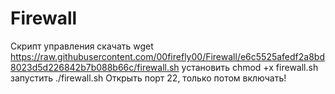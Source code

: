 # Firewall
Скрипт управления
скачать
wget https://raw.githubusercontent.com/00firefly00/Firewall/e6c5525afedf2a8bd8023d5d226842b7b088b66c/firewall.sh
установить
chmod +x firewall.sh
запустить
./firewall.sh
Открыть порт 22, только потом включать!
